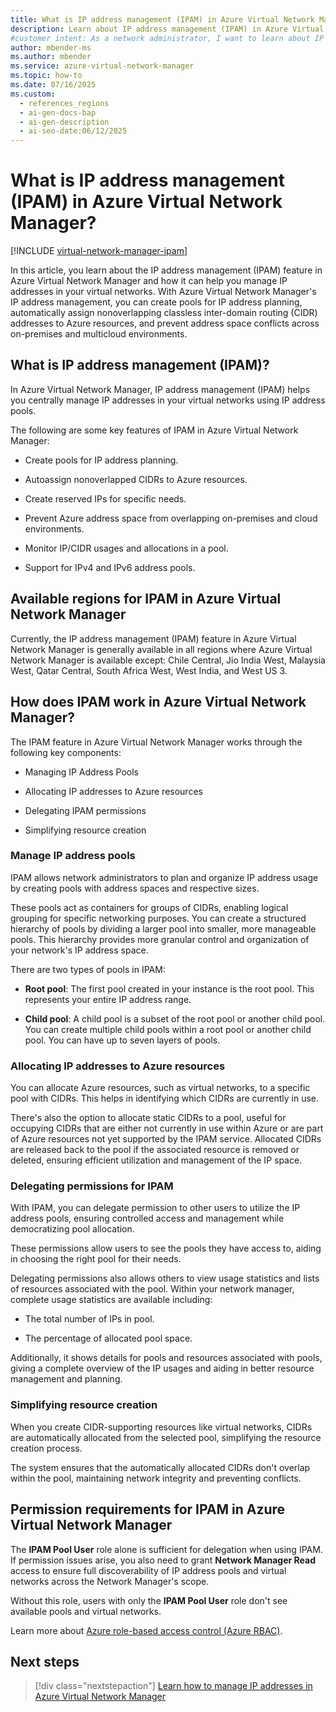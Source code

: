 ```yaml
---
title: What is IP address management (IPAM) in Azure Virtual Network Manager?
description: Learn about IP address management (IPAM) in Azure Virtual Network Manager to efficiently manage IP addresses in your virtual networks.
#customer intent: As a network administrator, I want to learn about IP address management in Azure Virtual Network Manager so that I can efficiently manage IP addresses in my virtual networks.  
author: mbender-ms
ms.author: mbender
ms.service: azure-virtual-network-manager
ms.topic: how-to
ms.date: 07/16/2025
ms.custom:
  - references_regions
  - ai-gen-docs-bap
  - ai-gen-description
  - ai-seo-date:06/12/2025
---
```


# What is IP address management (IPAM) in Azure Virtual Network Manager?

[!INCLUDE [virtual-network-manager-ipam](../../includes/virtual-network-manager-ipam.md)]

In this article, you learn about the IP address management (IPAM) feature in Azure Virtual Network Manager and how it can help you manage IP addresses in your virtual networks. With Azure Virtual Network Manager's IP address management, you can create pools for IP address planning, automatically assign nonoverlapping classless inter-domain routing (CIDR) addresses to Azure resources, and prevent address space conflicts across on-premises and multicloud environments.

## What is IP address management (IPAM)?

In Azure Virtual Network Manager, IP address management (IPAM) helps you centrally manage IP addresses in your virtual networks using IP address pools.

The following are some key features of IPAM in Azure Virtual Network Manager:

- Create pools for IP address planning.

- Autoassign nonoverlapped CIDRs to Azure resources.

- Create reserved IPs for specific needs.

- Prevent Azure address space from overlapping on-premises and cloud environments.

- Monitor IP/CIDR usages and allocations in a pool.

- Support for IPv4 and IPv6 address pools.

## Available regions for IPAM in Azure Virtual Network Manager

Currently, the IP address management (IPAM) feature in Azure Virtual Network Manager is generally available in all regions where Azure Virtual Network Manager is available except: Chile Central, Jio India West, Malaysia West, Qatar Central, South Africa West, West India, and West US 3.

## How does IPAM work in Azure Virtual Network Manager?

The IPAM feature in Azure Virtual Network Manager works through the following key components:

- Managing IP Address Pools

- Allocating IP addresses to Azure resources

- Delegating IPAM permissions

- Simplifying resource creation

### Manage IP address pools

IPAM allows network administrators to plan and organize IP address usage by creating pools with address spaces and respective sizes.

These pools act as containers for groups of CIDRs, enabling logical grouping for specific networking purposes. You can create a structured hierarchy of pools by dividing a larger pool into smaller, more manageable pools. This hierarchy provides more granular control and organization of your network's IP address space.

There are two types of pools in IPAM:

- **Root pool**: The first pool created in your instance is the root pool. This represents your entire IP address range.

- **Child pool**: A child pool is a subset of the root pool or another child pool. You can create multiple child pools within a root pool or another child pool. You can have up to seven layers of pools.

### Allocating IP addresses to Azure resources

You can allocate Azure resources, such as virtual networks, to a specific pool with CIDRs. This helps in identifying which CIDRs are currently in use.

There's also the option to allocate static CIDRs to a pool, useful for occupying CIDRs that are either not currently in use within Azure or are part of Azure resources not yet supported by the IPAM service. Allocated CIDRs are released back to the pool if the associated resource is removed or deleted, ensuring efficient utilization and management of the IP space.

### Delegating permissions for IPAM

With IPAM, you can delegate permission to other users to utilize the IP address pools, ensuring controlled access and management while democratizing pool allocation.

These permissions allow users to see the pools they have access to, aiding in choosing the right pool for their needs.

Delegating permissions also allows others to view usage statistics and lists of resources associated with the pool. Within your network manager, complete usage statistics are available including:

- The total number of IPs in pool.

- The percentage of allocated pool space.

Additionally, it shows details for pools and resources associated with pools, giving a complete overview of the IP usages and aiding in better resource management and planning.

### Simplifying resource creation

When you create CIDR-supporting resources like virtual networks, CIDRs are automatically allocated from the selected pool, simplifying the resource creation process.

The system ensures that the automatically allocated CIDRs don't overlap within the pool, maintaining network integrity and preventing conflicts.

## Permission requirements for IPAM in Azure Virtual Network Manager

The **IPAM Pool User** role alone is sufficient for delegation when using IPAM. If permission issues arise, you also need to grant **Network Manager Read** access to ensure full discoverability of IP address pools and virtual networks across the Network Manager's scope.

Without this role, users with only the **IPAM Pool User** role don't see available pools and virtual networks.

Learn more about [Azure role-based access control (Azure RBAC)](../role-based-access-control/overview.md).

## Next steps

> [!div class="nextstepaction"]
> [Learn how to manage IP addresses in Azure Virtual Network Manager](./how-to-manage-ip-addresses-network-manager.md)